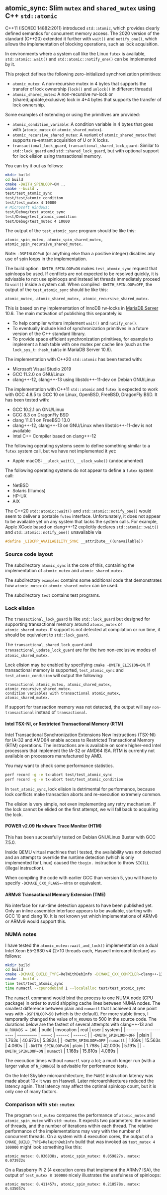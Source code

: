 ## atomic_sync: Slim `mutex` and `shared_mutex` using C++ `std::atomic`

C++11 (ISO/IEC 14882:2011) introduced `std::atomic`, which provides
clearly defined semantics for concurrent memory access. The 2020
version of the standard (C++20) extended it further with `wait()` and
`notify_one()`, which allows the implementation of blocking
operations, such as lock acquisition.

In environments where a system call like the Linux `futex` is available,
`std::atomic::wait()` and `std::atomic::notify_one()` can be implemented by it.

This project defines the following zero-initialized synchronization primitives:
* `atomic_mutex`: A non-recursive mutex in 4 bytes that supports the
transfer of lock ownership (`lock()` and `unlock()` in different threads)
* `atomic_shared_mutex`: A non-recursive rw-lock or
(shared,update,exclusive) lock in 4+4 bytes that supports the transfer
of lock ownership.

Some examples of extending or using the primitives are provided:
* `atomic_condition_variable`: A condition variable in 4 bytes that
goes with (`atomic_mutex` or `atomic_shared_mutex`).
* `atomic_recursive_shared_mutex`: A variant of `atomic_shared_mutex`
that supports re-entrant acquisition of U or X locks.
* `transactional_lock_guard`, `transactional_shared_lock_guard`:
Similar to `std::lock_guard` and `std::shared_lock_guard`, but with
optional support for lock elision using transactional memory.

You can try it out as follows:
```sh
mkdir build
cd build
cmake -DWITH_SPINLOOP=ON ..
cmake --build .
test/test_atomic_sync
test/test/atomic_condition
test/test_mutex 4 10000
# Microsoft Windows:
test/Debug/test_atomic_sync
test/Debug/test_atomic_condition
test/Debug/test_mutex 4 10000
```
The output of the `test_atomic_sync` program should be like this:
```
atomic_spin_mutex, atomic_spin_shared_mutex, atomic_spin_recursive_shared_mutex.
```
Note: `-DSPINLOOP=0` (or anything else than a positive integer)
disables any use of spin loops in the implementation.

The build option `-DWITH_SPINLOOP=ON` makes `test_atomic_sync` request
that spinloops be used. If conflicts are not expected to be resolved
quickly, it is advisable to not use spinloops and instead let threads
immediately proceed to `wait()` inside a system call. When compiled
`-DWITH_SPINLOOP=OFF`, the output of the `test_atomic_sync`
should be like this:
```
atomic_mutex, atomic_shared_mutex, atomic_recursive_shared_mutex.
```

This is based on my implementation of InnoDB rw-locks in
[MariaDB Server](https://github.com/MariaDB/server/) 10.6.
The main motivation of publishing this separately is:
* To help compiler writers implement `wait()` and `notify_one()`.
* To eventually include kind of synchronization primitives in
a future version of the C++ standard library.
* To provide space efficient synchronization primitives, for example
to implement a hash table with one mutex per cache line
(such as the `lock_sys_t::hash_table` in MariaDB Server 10.6).

The implementation with C++20 `std::atomic` has been tested with:
* Microsoft Visual Studio 2019
* GCC 11.2.0 on GNU/Linux
* clang++-12, clang++-13 using libstdc++-11-dev on Debian GNU/Linux

The implementation with C++11 `std::atomic` and `futex` is expected
to work with GCC 4.8.5 to GCC 10 on Linux, OpenBSD, FreeBSD, DragonFly BSD.
It has been tested with:
* GCC 10.2.1 on GNU/Linux
* GCC 8.3 on DragonFly BSD
* clang 11.0.1 on FreeBSD 13.0
* clang++-12, clang++-13 on GNU/Linux when libstdc++-11-dev is not available
* Intel C++ Compiler based on clang++-12

The following operating systems seem to define something similar to a `futex`
system call, but we have not implemented it yet:
* Apple macOS: `__ulock_wait()`, `__ulock_wake()` (undocumented)

The following operating systems do not appear to define a `futex` system call:
* NetBSD
* Solaris (Illumos)
* HP-UX
* AIX

The C++20 `std::atomic::wait()` and `std::atomic::notify_one()` would
seem to deliver a portable `futex` interface. Unfortunately, it does
not appear to be available yet on any system that lacks the system calls.
For example, Apple XCode based on clang++-12 explicitly declares
`std::atomic::wait()` and `std::atomic::notify_one()` unavailable via
```c++
#define _LIBCPP_AVAILABILITY_SYNC __attribute__((unavailable))
```

### Source code layout

The subdirectory `atomic_sync` is the core of this, containing the
implementation of `atomic_mutex` and `atomic_shared_mutex`.

The subdirectory `examples` contains some additional code that
demonstrates how `atomic_mutex` or `atomic_shared_mutex` can be used.

The subdirectory `test` contains test programs.

### Lock elision

The `transactional_lock_guard` is like `std::lock_guard` but designed
for supporting transactional memory around `atomic_mutex` or
`atomic_shared_mutex`. If support is not detected at compilation or
run time, it should be equivalent to `std::lock_guard`.

The `transactional_shared_lock_guard` and `transactional_update_lock_guard`
are for the two non-exclusive modes of `atomic_shared_mutex`.

Lock elision may be enabled by specifying `cmake -DWITH_ELISION=ON`.
If transactional memory is supported, `test_atomic_sync` and
`test_atomic_condition` will output the following:
```
transactional atomic_mutex, atomic_shared_mutex, atomic_recursive_shared_mutex.
condition variables with transactional atomic_mutex, atomic_shared_mutex.
```
If support for transaction memory was not detected, the output will
say `non-transactional` instead of `transactional`.

#### Intel TSX-NI, or Restricted Transactional Memory (RTM)

Intel Transactional Synchronization Extensions New Instructions (TSX-NI)
for IA-32 and AMD64 enable access to Restricted Transactional Memory (RTM)
operations. The instructions are is available on some higher-end Intel
processors that implement the IA-32 or AMD64 ISA. RTM is currently not
available on processors manufactured by AMD.

You may want to check some performance statistics.
```sh
perf record -g -e tx-abort test/test_atomic_sync
perf record -g -e tx-abort test/test_atomic_condition
```
In `test_atomic_sync`, lock elision is detrimental for performance, because
lock conflicts make transaction aborts and re-execution extremely common.

The elision is very simple, not even implementing any retry mechanism.
If the lock cannot be elided on the first attempt, we will fall back
to acquiring the lock.

#### POWER v2.09 Hardware Trace Monitor (HTM)

This has been successfully tested on Debian GNU/Linux Buster with GCC
7.5.0.

Inside QEMU virtual machines that I tested, the availability was not
detected and an attempt to override the runtime detection (which is
only implemented for Linux) caused the `tbegin.` instruction to throw
`SIGILL` (illegal instruction).

When compiling the code with earlier GCC than version 5, you will have
to specify `-DCMAKE_CXX_FLAGS=-mhtm` or equivalent.

#### ARMv8 Transactional Memory Extension (TME)

No interface for run-time detection appears to have been published
yet. Only an inline assembler interface appears to be available,
starting with GCC 10 and clang 10. It is not known yet which
implementations of ARMv8 or ARMv9 would support this.

### NUMA notes

I have tested the `atomic_mutex::wait_and_lock()` implementation on a
dual Intel Xeon E5-2630 v4 (2×10 threads each, Haswell microarchitecture)
as follows:
```sh
mkdir build
cd build
cmake -DCMAKE_BUILD_TYPE=RelWithDebInfo -DCMAKE_CXX_COMPILER=clang++-13 ..
cmake --build .
time test/test_atomic_sync
time numactl --cpunodebind 1 --localalloc test/test_atomic_sync
```
The `numactl` command would bind the process to one NUMA node (CPU package)
in order to avoid shipping cache lines between NUMA nodes.
The smallest difference between plain and `numactl` that I achieved
at one point was with `-DSPINLOOP=50` (which is the default).
For more stable times, I temporarily changed the
value of `N_ROUNDS` to 500 in the source code. The durations below are
the fastest of several attempts with clang++-13 and `N_ROUNDS = 100`.
| build                 | invocation | real   | user    | system  |
| --------------------- | ---------- | -----: | ------: | ------: |
| `-DWITH_SPINLOOP=OFF` | plain      | 1.763s | 40.973s |  5.382s |
| `-DWITH_SPINLOOP=OFF` | `numactl`  | 1.169s | 15.563s |  4.060s |
| `-DWITH_SPINLOOP=ON`  | plain      | 1.798s | 42.000s |  5.191s |
| `-DWITH_SPINLOOP=ON`  | `numactl`  | 1.168s | 15.810s |  4.089s |

The execution times without `numactl` vary a lot; a much longer run
(with a larger value of `N_ROUNDS`) is advisable for performance tests.

On the Intel Skylake microarchitecture, the `PAUSE` instruction
latency was made about 10× it was on Haswell. Later microarchitectures
reduced the latency again. That latency may affect the optimal
spinloop count, but it is only one of many factors.

### Comparison with `std::mutex`

The program `test_mutex` compares the performance of `atomic_mutex`
and `atomic_spin_mutex` with `std::mutex`. It expects two parameters:
the number of threads, and the number of iterations within each
thread.  The relative performance of the implementations may vary with
the number of concurrent threads. On a system with 4 execution cores,
the output of a `CMAKE_BUILD_TYPE=RelWithDebInfo` build that was
invoked as `test_mutex 4 100000` might look something like this:
```
atomic_mutex: 0.036838s, atomic_spin_mutex: 0.059827s, mutex: 0.073922s
```
On a Raspberry Pi 2 (4 execution cores that implement the ARMv7 ISA),
the output of `test_mutex 8 100000` nicely illustrates the usefulness of
spinloops:
```
atomic_mutex: 0.411457s, atomic_spin_mutex: 0.218578s, mutex: 0.435057s
```
